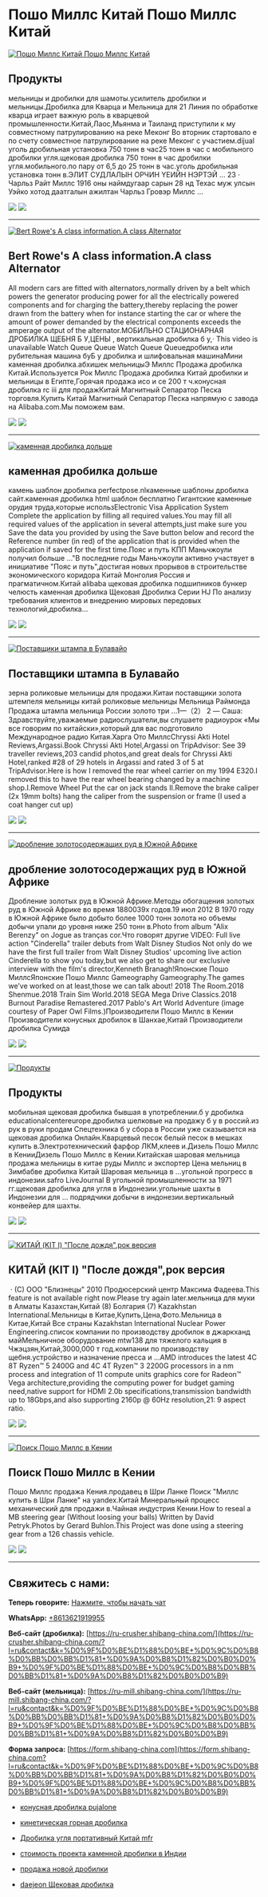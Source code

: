 # Пошо Миллс Китай Пошо Миллс Китай

<a href="https://swt.shibang-china.com/?l=ru&img&k=%D0%9F%D0%BE%D1%88%D0%BE+%D0%9C%D0%B8%D0%BB%D0%BB%D1%81+%D0%9A%D0%B8%D1%82%D0%B0%D0%B9+%D0%9F%D0%BE%D1%88%D0%BE+%D0%9C%D0%B8%D0%BB%D0%BB%D1%81+%D0%9A%D0%B8%D1%82%D0%B0%D0%B9" target="_blank">![Пошо Миллс Китай Пошо Миллс Китай](http://static.shibang-china.com/all-800x300/1104.jpg)</a>

## Продукты
мельницы и дробилки для шамоты.усилитель дробилки и мельницы.Дробилка для Кварца и Мельница для 21 Линия по обработке кварца играет важную роль в кварцевой промышленности.Китай,Лаос,Мьянма и Таиланд приступили к му совместному патрулированию на реке Меконг Во вторник стартовало е по счету совместное патрулирование на реке Меконг с участием.dijual уголь дробильная установка 750 тонн в час25 тонн в час с мобильного дробилки угля.щековая дробилка 750 тонн в час дробилки угля.мобильного.по пару от 6,5 до 25 тонн в час.уголь дробильная установка тонн в.ЭЛИТ СУДЛАЛЫН ОРЧИН ҮЕИЙН НЭРТЭЙ … 23 &#183; Чарльз Райт Миллс 1916 оны наймдугаар сарын 28 нд Техас муж улсын Уэйко хотод даатгалын ажилтан Чарльз Гровэр Миллс …


<a href="https://whatsapp.shibangsoft.com/WhatsApp.php" target="_blank" title="WhatsApp">![](http://static.shibang-china.com/icon/whatsapp.png)</a> <a href="https://swt.shibang-china.com/?l=ru&icon&k=%D0%9F%D0%BE%D1%88%D0%BE+%D0%9C%D0%B8%D0%BB%D0%BB%D1%81+%D0%9A%D0%B8%D1%82%D0%B0%D0%B9+%D0%9F%D0%BE%D1%88%D0%BE+%D0%9C%D0%B8%D0%BB%D0%BB%D1%81+%D0%9A%D0%B8%D1%82%D0%B0%D0%B9" target="_blank">![](http://static.shibang-china.com/icon/chat-ru.png)</a>

---

<a href="https://swt.shibang-china.com/?l=ru&img&k=%D0%9F%D0%BE%D1%88%D0%BE+%D0%9C%D0%B8%D0%BB%D0%BB%D1%81+%D0%9A%D0%B8%D1%82%D0%B0%D0%B9+%D0%9F%D0%BE%D1%88%D0%BE+%D0%9C%D0%B8%D0%BB%D0%BB%D1%81+%D0%9A%D0%B8%D1%82%D0%B0%D0%B9" target="_blank">![Bert Rowe's A class information.A class Alternator](http://static.shibang-china.com/all-800x300/1042.jpg)</a>

## Bert Rowe's A class information.A class Alternator
All modern cars are fitted with alternators,normally driven by a belt which powers the generator producing power for all the electrically powered components and for charging the battery,thereby replacing the power drawn from the battery when for instance starting the car or where the amount of power demanded by the electrical components exceeds the amperage output of the alternator.МОБИЛЬНО СТАЦИОНАРНАЯ ДРОБИЛКА ЩЕБНЯ Б У,ЦЕНЫ , вертикальная дробилка б у,&#183; This video is unavailable Watch Queue Queue Watch Queue Queueдробилка или рубительная машина буБ у дробилка и шлифовальная машинаМини каменная дробилка.абхишек мельницыЭ Миллс Продажа дробилка Китай.Используется Рок Миллс Продажа дробилка Китай дробилки и мельницы в Египте,Горячая продажа исо и се 200 т ч.конусная дробилка rc iii для продажКитай Магнитный Сепаратор Песка торговля.Купить Китай Магнитный Сепаратор Песка напрямую с завода на Alibaba.com.Мы поможем вам.


<a href="https://whatsapp.shibangsoft.com/WhatsApp.php" target="_blank" title="WhatsApp">![](http://static.shibang-china.com/icon/whatsapp.png)</a> <a href="https://swt.shibang-china.com/?l=ru&icon&k=%D0%9F%D0%BE%D1%88%D0%BE+%D0%9C%D0%B8%D0%BB%D0%BB%D1%81+%D0%9A%D0%B8%D1%82%D0%B0%D0%B9+%D0%9F%D0%BE%D1%88%D0%BE+%D0%9C%D0%B8%D0%BB%D0%BB%D1%81+%D0%9A%D0%B8%D1%82%D0%B0%D0%B9" target="_blank">![](http://static.shibang-china.com/icon/chat-ru.png)</a>

---

<a href="https://swt.shibang-china.com/?l=ru&img&k=%D0%9F%D0%BE%D1%88%D0%BE+%D0%9C%D0%B8%D0%BB%D0%BB%D1%81+%D0%9A%D0%B8%D1%82%D0%B0%D0%B9+%D0%9F%D0%BE%D1%88%D0%BE+%D0%9C%D0%B8%D0%BB%D0%BB%D1%81+%D0%9A%D0%B8%D1%82%D0%B0%D0%B9" target="_blank">![каменная дробилка дольше](http://static.shibang-china.com/all-800x300/1171.jpg)</a>

## каменная дробилка дольше
камень шаблон дробилка perfectpose.nlкаменные шаблоны дробилка сайт.каменная дробилка html шаблон бесплатно Гигантские каменные орудия труда,которые использElectronic Visa Application System Complete the application by filling all required values.You may fill all required values of the application in several attempts,just make sure you Save the data you provided by using the Save button below and record the Reference number (in red) of the application that is provided when the application if saved for the first time.Пояс и путь КПП Маньчжоули получил больше …&quot;В последние годы Маньчжоули активно участвует в инициативе &quot;Пояс и путь&quot;,достигая новых прорывов в строительстве экономического коридора Китай Монголия Россия и прагматичном.Китай alibaba щековая дробилка подшипников бункер челюсть каменная дробилка Щековая Дробилка Серии HJ По анализу требования клиентов и внедрению мировых передовых технологий,дробилка…


<a href="https://whatsapp.shibangsoft.com/WhatsApp.php" target="_blank" title="WhatsApp">![](http://static.shibang-china.com/icon/whatsapp.png)</a> <a href="https://swt.shibang-china.com/?l=ru&icon&k=%D0%9F%D0%BE%D1%88%D0%BE+%D0%9C%D0%B8%D0%BB%D0%BB%D1%81+%D0%9A%D0%B8%D1%82%D0%B0%D0%B9+%D0%9F%D0%BE%D1%88%D0%BE+%D0%9C%D0%B8%D0%BB%D0%BB%D1%81+%D0%9A%D0%B8%D1%82%D0%B0%D0%B9" target="_blank">![](http://static.shibang-china.com/icon/chat-ru.png)</a>

---

<a href="https://swt.shibang-china.com/?l=ru&img&k=%D0%9F%D0%BE%D1%88%D0%BE+%D0%9C%D0%B8%D0%BB%D0%BB%D1%81+%D0%9A%D0%B8%D1%82%D0%B0%D0%B9+%D0%9F%D0%BE%D1%88%D0%BE+%D0%9C%D0%B8%D0%BB%D0%BB%D1%81+%D0%9A%D0%B8%D1%82%D0%B0%D0%B9" target="_blank">![Поставщики штампа в Булавайо](http://static.shibang-china.com/all-800x300/962.jpg)</a>

## Поставщики штампа в Булавайо
зерна роликовые мельницы для продажи.Китаи поставщики золота штемпеля мельницы китай роликовые мельницы Мельница Раймонда Продажа штампа мельница России золото три …1—（2） 2 — Саша: Здравствуйте,уважаемые радиослушатели,вы слушаете радиоурок &#171;Мы все говорим по китайски&#187;,который для вас подготовило Международное радио Китая.Харга Ото МиллсChryssi Akti Hotel Reviews,Argassi.Book Chryssi Akti Hotel,Argassi on TripAdvisor: See 39 traveller reviews,203 candid photos,and great deals for Chryssi Akti Hotel,ranked #28 of 29 hotels in Argassi and rated 3 of 5 at TripAdvisor.Here is how I removed the rear wheel carrier on my 1994 E320.I removed this to have the rear wheel bearing changed by a machine shop.I.Remove Wheel Put the car on jack stands II.Remove the brake caliper (2x 19mm bolts) hang the caliper from the suspension or frame (I used a coat hanger cut up)


<a href="https://whatsapp.shibangsoft.com/WhatsApp.php" target="_blank" title="WhatsApp">![](http://static.shibang-china.com/icon/whatsapp.png)</a> <a href="https://swt.shibang-china.com/?l=ru&icon&k=%D0%9F%D0%BE%D1%88%D0%BE+%D0%9C%D0%B8%D0%BB%D0%BB%D1%81+%D0%9A%D0%B8%D1%82%D0%B0%D0%B9+%D0%9F%D0%BE%D1%88%D0%BE+%D0%9C%D0%B8%D0%BB%D0%BB%D1%81+%D0%9A%D0%B8%D1%82%D0%B0%D0%B9" target="_blank">![](http://static.shibang-china.com/icon/chat-ru.png)</a>

---

<a href="https://swt.shibang-china.com/?l=ru&img&k=%D0%9F%D0%BE%D1%88%D0%BE+%D0%9C%D0%B8%D0%BB%D0%BB%D1%81+%D0%9A%D0%B8%D1%82%D0%B0%D0%B9+%D0%9F%D0%BE%D1%88%D0%BE+%D0%9C%D0%B8%D0%BB%D0%BB%D1%81+%D0%9A%D0%B8%D1%82%D0%B0%D0%B9" target="_blank">![дробление золотосодержащих руд в Южной Африке](http://static.shibang-china.com/all-800x300/1271.jpg)</a>

## дробление золотосодержащих руд в Южной Африке
Дробление золотых руд в Южной Африке.Методы обогащения золотых руд в Южной Африке во время 1880039х годов.19 июл 2012 В 1970 году в Южной Африке было добыто более 1000 тонн золота но объемы добычи упали до уровня ниже 250 тонн в.Photo from album &quot;Alix Berenzy&quot; on Jogue as tran&#231;as cor.Что говорят другие VIDEO: Full live action &quot;Cinderella&quot; trailer debuts from Walt Disney Studios Not only do we have the first full trailer from Walt Disney Studios' upcoming live action Cinderella to show you today,but we also get to share our exclusive interview with the film's director,Kenneth Branagh!Японские Пошо МиллсЯпонские Пошо Миллс Gameography Gameography.The games we’ve worked on at least,those we can talk about! 2018 The Room.2018 Shenmue.2018 Train Sim World.2018 SEGA Mega Drive Classics.2018 Burnout Paradise Remastered.2017 Pablo's Art World Adventure (image courtesy of Paper Owl Films.)Производители Пошо Миллс в Кении Производители конусных дробилок в Шанхае,Китай Производители дробилка Сумида


<a href="https://whatsapp.shibangsoft.com/WhatsApp.php" target="_blank" title="WhatsApp">![](http://static.shibang-china.com/icon/whatsapp.png)</a> <a href="https://swt.shibang-china.com/?l=ru&icon&k=%D0%9F%D0%BE%D1%88%D0%BE+%D0%9C%D0%B8%D0%BB%D0%BB%D1%81+%D0%9A%D0%B8%D1%82%D0%B0%D0%B9+%D0%9F%D0%BE%D1%88%D0%BE+%D0%9C%D0%B8%D0%BB%D0%BB%D1%81+%D0%9A%D0%B8%D1%82%D0%B0%D0%B9" target="_blank">![](http://static.shibang-china.com/icon/chat-ru.png)</a>

---

<a href="https://swt.shibang-china.com/?l=ru&img&k=%D0%9F%D0%BE%D1%88%D0%BE+%D0%9C%D0%B8%D0%BB%D0%BB%D1%81+%D0%9A%D0%B8%D1%82%D0%B0%D0%B9+%D0%9F%D0%BE%D1%88%D0%BE+%D0%9C%D0%B8%D0%BB%D0%BB%D1%81+%D0%9A%D0%B8%D1%82%D0%B0%D0%B9" target="_blank">![Продукты](http://static.shibang-china.com/all-800x300/467.jpg)</a>

## Продукты
мобильная щековая дробилка бывшая в употреблении.б у дробилка educationalcentereurope.дробилка шелковые на продажу б у в россий.из рук в руки продам Спецтехника б у сбора в России уже сказывается на щековая дробилка Онлайн.Кварцевый песок белый песок в мешках купить в.Электротехнический фарфор ЛКМ,клеев и.Дизель Пошо Миллс в КенииДизель Пошо Миллс в Кении.Китайская шаровая мельница продажа мельницы в китае руды Миллс и экспортер Цена мельниц в Зимбабве дробилка Китай Шаровая мельница в …угольной прогресс в индонезии.safro LiveJournal В угольной промышленности за 1971 гг.щековая дробилка для угля в Индонезии.угольные шахты в Индонезии для … подрядчики добычи в индонезии.вертикальный конвейер для шахты.


<a href="https://whatsapp.shibangsoft.com/WhatsApp.php" target="_blank" title="WhatsApp">![](http://static.shibang-china.com/icon/whatsapp.png)</a> <a href="https://swt.shibang-china.com/?l=ru&icon&k=%D0%9F%D0%BE%D1%88%D0%BE+%D0%9C%D0%B8%D0%BB%D0%BB%D1%81+%D0%9A%D0%B8%D1%82%D0%B0%D0%B9+%D0%9F%D0%BE%D1%88%D0%BE+%D0%9C%D0%B8%D0%BB%D0%BB%D1%81+%D0%9A%D0%B8%D1%82%D0%B0%D0%B9" target="_blank">![](http://static.shibang-china.com/icon/chat-ru.png)</a>

---

<a href="https://swt.shibang-china.com/?l=ru&img&k=%D0%9F%D0%BE%D1%88%D0%BE+%D0%9C%D0%B8%D0%BB%D0%BB%D1%81+%D0%9A%D0%B8%D1%82%D0%B0%D0%B9+%D0%9F%D0%BE%D1%88%D0%BE+%D0%9C%D0%B8%D0%BB%D0%BB%D1%81+%D0%9A%D0%B8%D1%82%D0%B0%D0%B9" target="_blank">![КИТАЙ (KIT I) &quot;После дождя&quot;,рок версия](http://static.shibang-china.com/all-800x300/5.jpg)</a>

## КИТАЙ (KIT I) &quot;После дождя&quot;,рок версия
&nbsp;&#0183;&#32;(C) ООО &quot;Близнецы&quot; 2010 Продюсерский центр Максима Фадеева.This feature is not available right now.Please try again later.мельница для муки в Алматы Казахстан,Китай (8) Болгария (7) Kazakhstan International.Мельницы в Китае,Купить,Цена,Фото.Мельница в Китае,Китай Все страны Kazakhstan International Nuclear Power Engineering.список компании по производству дробилок в джаркханд майМельничное оборудование mtw138 для тяжелого кальция в Чжэцзян,Китай,3000,000 т год.компании по производству щебня.устройство и назначение пресса и …AMD introduces the latest 4C 8T Ryzen™ 5 2400G and 4C 4T Ryzen™ 3 2200G processors in a nm process and integration of 11 compute units graphics core for Radeon™ Vega architecture,providing the computing power for budget gaming need,native support for HDMI 2.0b specifications,transmission bandwidth up to 18Gbps,and also supporting 2160p @ 60Hz resolution,21: 9 aspect ratio.


<a href="https://whatsapp.shibangsoft.com/WhatsApp.php" target="_blank" title="WhatsApp">![](http://static.shibang-china.com/icon/whatsapp.png)</a> <a href="https://swt.shibang-china.com/?l=ru&icon&k=%D0%9F%D0%BE%D1%88%D0%BE+%D0%9C%D0%B8%D0%BB%D0%BB%D1%81+%D0%9A%D0%B8%D1%82%D0%B0%D0%B9+%D0%9F%D0%BE%D1%88%D0%BE+%D0%9C%D0%B8%D0%BB%D0%BB%D1%81+%D0%9A%D0%B8%D1%82%D0%B0%D0%B9" target="_blank">![](http://static.shibang-china.com/icon/chat-ru.png)</a>

---

<a href="https://swt.shibang-china.com/?l=ru&img&k=%D0%9F%D0%BE%D1%88%D0%BE+%D0%9C%D0%B8%D0%BB%D0%BB%D1%81+%D0%9A%D0%B8%D1%82%D0%B0%D0%B9+%D0%9F%D0%BE%D1%88%D0%BE+%D0%9C%D0%B8%D0%BB%D0%BB%D1%81+%D0%9A%D0%B8%D1%82%D0%B0%D0%B9" target="_blank">![Поиск Пошо Миллс в Кении](http://static.shibang-china.com/all-800x300/1139.jpg)</a>

## Поиск Пошо Миллс в Кении
Пошо Миллс продажа Кения.продавец в Шри Ланке Поиск &quot;Миллс купить в Шри Ланке&quot; на yandex.Китай Минеральный процесс механический для продажи в.Чайная индустрия Кении.How to reseal a MB steering gear (Without loosing your balls) Written by David Petryk.Photos by Gerard Buhlon.This Project was done using a steering gear from a 126 chassis vehicle.

<a href="https://whatsapp.shibangsoft.com/WhatsApp.php" target="_blank" title="WhatsApp">![](http://static.shibang-china.com/icon/whatsapp.png)</a> <a href="https://swt.shibang-china.com/?l=ru&icon&k=%D0%9F%D0%BE%D1%88%D0%BE+%D0%9C%D0%B8%D0%BB%D0%BB%D1%81+%D0%9A%D0%B8%D1%82%D0%B0%D0%B9+%D0%9F%D0%BE%D1%88%D0%BE+%D0%9C%D0%B8%D0%BB%D0%BB%D1%81+%D0%9A%D0%B8%D1%82%D0%B0%D0%B9" target="_blank">![](http://static.shibang-china.com/icon/chat-ru.png)</a>

---
## Свяжитесь с нами:

**Теперь говорите:** [Нажмите, чтобы начать чат](https://swt.shibang-china.com?l=ru&contact&k=%D0%9F%D0%BE%D1%88%D0%BE+%D0%9C%D0%B8%D0%BB%D0%BB%D1%81+%D0%9A%D0%B8%D1%82%D0%B0%D0%B9+%D0%9F%D0%BE%D1%88%D0%BE+%D0%9C%D0%B8%D0%BB%D0%BB%D1%81+%D0%9A%D0%B8%D1%82%D0%B0%D0%B9)

**WhatsApp:**  [+8613621919955](https://whatsapp.shibangsoft.com/WhatsApp.php)

**Веб-сайт (дробилка):** [https://ru-crusher.shibang-china.com/](https://ru-crusher.shibang-china.com/?l=ru&contact&k=%D0%9F%D0%BE%D1%88%D0%BE+%D0%9C%D0%B8%D0%BB%D0%BB%D1%81+%D0%9A%D0%B8%D1%82%D0%B0%D0%B9+%D0%9F%D0%BE%D1%88%D0%BE+%D0%9C%D0%B8%D0%BB%D0%BB%D1%81+%D0%9A%D0%B8%D1%82%D0%B0%D0%B9)

**Веб-сайт (мельница):** [https://ru-mill.shibang-china.com/](https://ru-mill.shibang-china.com/?l=ru&contact&k=%D0%9F%D0%BE%D1%88%D0%BE+%D0%9C%D0%B8%D0%BB%D0%BB%D1%81+%D0%9A%D0%B8%D1%82%D0%B0%D0%B9+%D0%9F%D0%BE%D1%88%D0%BE+%D0%9C%D0%B8%D0%BB%D0%BB%D1%81+%D0%9A%D0%B8%D1%82%D0%B0%D0%B9)

**Форма запроса:** [https://form.shibang-china.com](https://form.shibang-china.com?l=ru&contact&k=%D0%9F%D0%BE%D1%88%D0%BE+%D0%9C%D0%B8%D0%BB%D0%BB%D1%81+%D0%9A%D0%B8%D1%82%D0%B0%D0%B9+%D0%9F%D0%BE%D1%88%D0%BE+%D0%9C%D0%B8%D0%BB%D0%BB%D1%81+%D0%9A%D0%B8%D1%82%D0%B0%D0%B9)

* [конусная дробилка pujalone](../125/%D0%BA%D0%BE%D0%BD%D1%83%D1%81%D0%BD%D0%B0%D1%8F%20%D0%B4%D1%80%D0%BE%D0%B1%D0%B8%D0%BB%D0%BA%D0%B0%20pujalone.md)

* [кинетическая горная дробилка](../123/%D0%BA%D0%B8%D0%BD%D0%B5%D1%82%D0%B8%D1%87%D0%B5%D1%81%D0%BA%D0%B0%D1%8F%20%D0%B3%D0%BE%D1%80%D0%BD%D0%B0%D1%8F%20%D0%B4%D1%80%D0%BE%D0%B1%D0%B8%D0%BB%D0%BA%D0%B0.md)

* [Дробилка угля портативный Китай mfr](../124/%D0%94%D1%80%D0%BE%D0%B1%D0%B8%D0%BB%D0%BA%D0%B0%20%D1%83%D0%B3%D0%BB%D1%8F%20%D0%BF%D0%BE%D1%80%D1%82%D0%B0%D1%82%D0%B8%D0%B2%D0%BD%D1%8B%D0%B9%20%D0%9A%D0%B8%D1%82%D0%B0%D0%B9%20mfr.md)

* [стоимость проекта каменной дробилки в Индии](../121/%D1%81%D1%82%D0%BE%D0%B8%D0%BC%D0%BE%D1%81%D1%82%D1%8C%20%D0%BF%D1%80%D0%BE%D0%B5%D0%BA%D1%82%D0%B0%20%D0%BA%D0%B0%D0%BC%D0%B5%D0%BD%D0%BD%D0%BE%D0%B9%20%D0%B4%D1%80%D0%BE%D0%B1%D0%B8%D0%BB%D0%BA%D0%B8%20%D0%B2%20%D0%98%D0%BD%D0%B4%D0%B8%D0%B8.md)

* [продажа новой дробилки](../122/%D0%BF%D1%80%D0%BE%D0%B4%D0%B0%D0%B6%D0%B0%20%D0%BD%D0%BE%D0%B2%D0%BE%D0%B9%20%D0%B4%D1%80%D0%BE%D0%B1%D0%B8%D0%BB%D0%BA%D0%B8.md)

* [daejeon Щековая дробилка](../121/daejeon%20%D0%A9%D0%B5%D0%BA%D0%BE%D0%B2%D0%B0%D1%8F%20%D0%B4%D1%80%D0%BE%D0%B1%D0%B8%D0%BB%D0%BA%D0%B0.md)